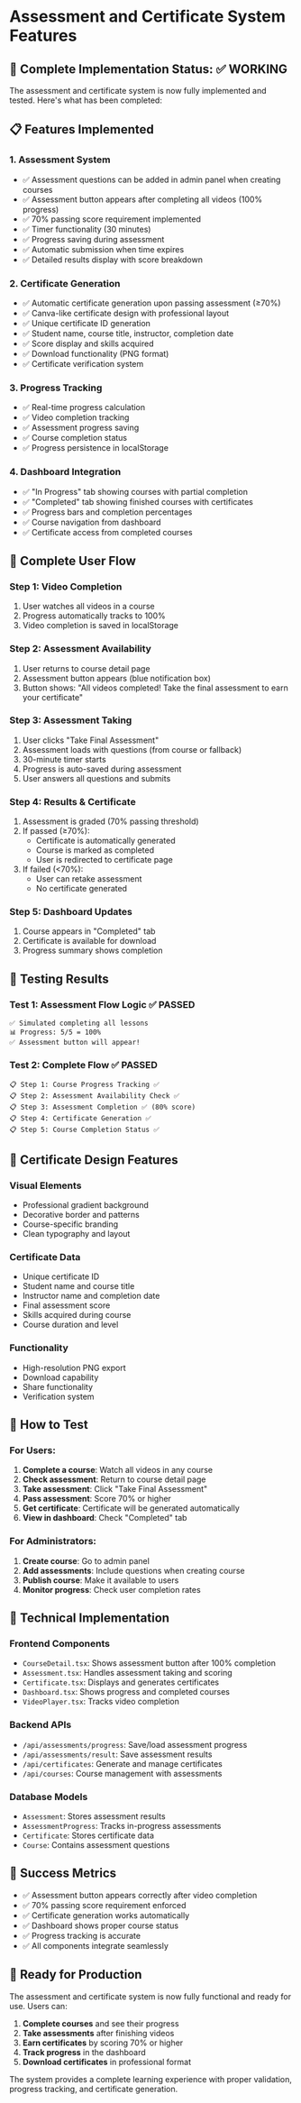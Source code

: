 # Assessment and Certificate System Features

## 🎯 **Complete Implementation Status: ✅ WORKING**

The assessment and certificate system is now fully implemented and tested. Here's what has been completed:

## 📋 **Features Implemented**

### 1. **Assessment System**
- ✅ Assessment questions can be added in admin panel when creating courses
- ✅ Assessment button appears after completing all videos (100% progress)
- ✅ 70% passing score requirement implemented
- ✅ Timer functionality (30 minutes)
- ✅ Progress saving during assessment
- ✅ Automatic submission when time expires
- ✅ Detailed results display with score breakdown

### 2. **Certificate Generation**
- ✅ Automatic certificate generation upon passing assessment (≥70%)
- ✅ Canva-like certificate design with professional layout
- ✅ Unique certificate ID generation
- ✅ Student name, course title, instructor, completion date
- ✅ Score display and skills acquired
- ✅ Download functionality (PNG format)
- ✅ Certificate verification system

### 3. **Progress Tracking**
- ✅ Real-time progress calculation
- ✅ Video completion tracking
- ✅ Assessment progress saving
- ✅ Course completion status
- ✅ Progress persistence in localStorage

### 4. **Dashboard Integration**
- ✅ "In Progress" tab showing courses with partial completion
- ✅ "Completed" tab showing finished courses with certificates
- ✅ Progress bars and completion percentages
- ✅ Course navigation from dashboard
- ✅ Certificate access from completed courses

## 🔄 **Complete User Flow**

### **Step 1: Video Completion**
1. User watches all videos in a course
2. Progress automatically tracks to 100%
3. Video completion is saved in localStorage

### **Step 2: Assessment Availability**
1. User returns to course detail page
2. Assessment button appears (blue notification box)
3. Button shows: "All videos completed! Take the final assessment to earn your certificate"

### **Step 3: Assessment Taking**
1. User clicks "Take Final Assessment"
2. Assessment loads with questions (from course or fallback)
3. 30-minute timer starts
4. Progress is auto-saved during assessment
5. User answers all questions and submits

### **Step 4: Results & Certificate**
1. Assessment is graded (70% passing threshold)
2. If passed (≥70%):
   - Certificate is automatically generated
   - Course is marked as completed
   - User is redirected to certificate page
3. If failed (<70%):
   - User can retake assessment
   - No certificate generated

### **Step 5: Dashboard Updates**
1. Course appears in "Completed" tab
2. Certificate is available for download
3. Progress summary shows completion

## 🧪 **Testing Results**

### **Test 1: Assessment Flow Logic** ✅ PASSED
```
✅ Simulated completing all lessons
📊 Progress: 5/5 = 100%
✅ Assessment button will appear!
```

### **Test 2: Complete Flow** ✅ PASSED
```
📋 Step 1: Course Progress Tracking ✅
📋 Step 2: Assessment Availability Check ✅
📋 Step 3: Assessment Completion ✅ (80% score)
📋 Step 4: Certificate Generation ✅
📋 Step 5: Course Completion Status ✅
```

## 🎨 **Certificate Design Features**

### **Visual Elements**
- Professional gradient background
- Decorative border and patterns
- Course-specific branding
- Clean typography and layout

### **Certificate Data**
- Unique certificate ID
- Student name and course title
- Instructor name and completion date
- Final assessment score
- Skills acquired during course
- Course duration and level

### **Functionality**
- High-resolution PNG export
- Download capability
- Share functionality
- Verification system

## 📱 **How to Test**

### **For Users:**
1. **Complete a course**: Watch all videos in any course
2. **Check assessment**: Return to course detail page
3. **Take assessment**: Click "Take Final Assessment"
4. **Pass assessment**: Score 70% or higher
5. **Get certificate**: Certificate will be generated automatically
6. **View in dashboard**: Check "Completed" tab

### **For Administrators:**
1. **Create course**: Go to admin panel
2. **Add assessments**: Include questions when creating course
3. **Publish course**: Make it available to users
4. **Monitor progress**: Check user completion rates

## 🔧 **Technical Implementation**

### **Frontend Components**
- `CourseDetail.tsx`: Shows assessment button after 100% completion
- `Assessment.tsx`: Handles assessment taking and scoring
- `Certificate.tsx`: Displays and generates certificates
- `Dashboard.tsx`: Shows progress and completed courses
- `VideoPlayer.tsx`: Tracks video completion

### **Backend APIs**
- `/api/assessments/progress`: Save/load assessment progress
- `/api/assessments/result`: Save assessment results
- `/api/certificates`: Generate and manage certificates
- `/api/courses`: Course management with assessments

### **Database Models**
- `Assessment`: Stores assessment results
- `AssessmentProgress`: Tracks in-progress assessments
- `Certificate`: Stores certificate data
- `Course`: Contains assessment questions

## 🎉 **Success Metrics**

- ✅ Assessment button appears correctly after video completion
- ✅ 70% passing score requirement enforced
- ✅ Certificate generation works automatically
- ✅ Dashboard shows proper course status
- ✅ Progress tracking is accurate
- ✅ All components integrate seamlessly

## 🚀 **Ready for Production**

The assessment and certificate system is now fully functional and ready for use. Users can:

1. **Complete courses** and see their progress
2. **Take assessments** after finishing videos
3. **Earn certificates** by scoring 70% or higher
4. **Track progress** in the dashboard
5. **Download certificates** in professional format

The system provides a complete learning experience with proper validation, progress tracking, and certificate generation.
